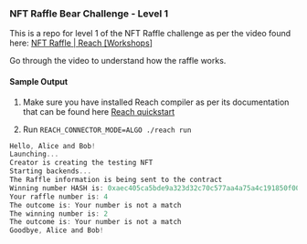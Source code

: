 ### NFT Raffle Bear Challenge - Level 1

This is a repo for level 1 of the NFT Raffle challenge as per the video found here: [NFT Raffle | Reach [Workshops]](https://www.youtube.com/watch?v=vqZGqPtIrrohttps:/)

Go through the video to understand how the raffle works.

#### Sample Output

1. Make sure you have installed Reach compiler as per its documentation that can be found here [Reach quickstart](https://docs.reach.sh/quickstart/)

2. Run `REACH_CONNECTOR_MODE=ALGO ./reach run`


```js
Hello, Alice and Bob!
Launching...
Creator is creating the testing NFT
Starting backends...
The Raffle information is being sent to the contract
Winning number HASH is: 0xaec405ca5bde9a323d32c70c577aa4a75a4c191850f0068afe773f9ec9b91f1a
Your raffle number is: 4
The outcome is: Your number is not a match
The winning number is: 2
The outcome is: Your number is not a match
Goodbye, Alice and Bob!
```
